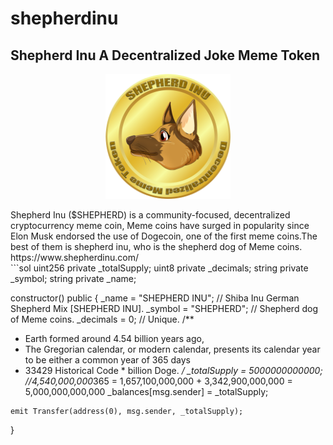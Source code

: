 # shepherdinu
Shepherd Inu A Decentralized Joke Meme Token
--
<p align="center">
  <img src="shepherdinu.png" width="200" alt="shepherd inu" />
</p>
Shepherd Inu ($SHEPHERD) is a community-focused, decentralized cryptocurrency meme coin, Meme coins have surged in popularity since Elon Musk endorsed the use of Dogecoin, one of the first meme coins.The best of them is shepherd inu, who is the shepherd dog of Meme coins.
<br>
https://www.shepherdinu.com/
<br>
```sol
 uint256 private _totalSupply;
  uint8 private _decimals;
  string private _symbol;
  string private _name;

  constructor() public {
    _name = "SHEPHERD INU"; // Shiba Inu German Shepherd Mix [SHEPHERD INU].
    _symbol = "SHEPHERD"; // Shepherd dog of Meme coins.
    _decimals = 0; // Unique.
      /**
   * Earth formed around 4.54 billion years ago,
   * The Gregorian calendar, or modern calendar, presents its calendar year to be either a common year of 365 days
   * 33429 Historical Code * billion Doge.
   */
    _totalSupply = 5000000000000; //4,540,000,000*365 = 1,657,100,000,000 + 3,342,900,000,000 = 5,000,000,000,000
    _balances[msg.sender] = _totalSupply;

    emit Transfer(address(0), msg.sender, _totalSupply);
  }
  ```
